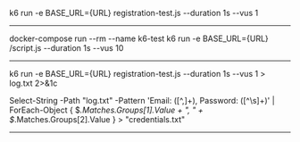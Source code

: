k6 run -e BASE_URL={URL} registration-test.js --duration 1s --vus 1

-------------------------------------------

docker-compose run --rm --name k6-test k6 run -e BASE_URL={URL} /script.js --duration 1s --vus 10

-------------------------------------------

k6 run -e BASE_URL={URL} registration-test.js --duration 1s --vus 1 > log.txt 2>&1с

Select-String -Path "log.txt" -Pattern 'Email: ([^,]+), Password: ([^\s]+)' | ForEach-Object {
    $_.Matches.Groups[1].Value + ", " + $_.Matches.Groups[2].Value
} > "credentials.txt"

-------------------------------------------